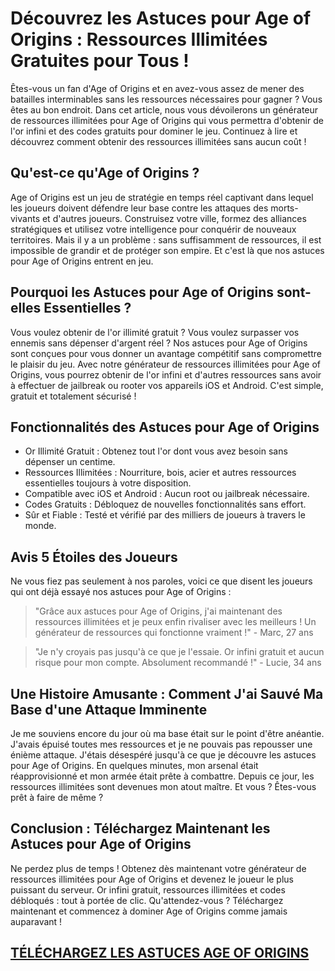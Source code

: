 <h1>Découvrez les Astuces pour Age of Origins : Ressources Illimitées Gratuites pour Tous !</h1>

<p>Êtes-vous un fan d'Age of Origins et en avez-vous assez de mener des batailles interminables sans les ressources nécessaires pour gagner ? Vous êtes au bon endroit. Dans cet article, nous vous dévoilerons un générateur de ressources illimitées pour Age of Origins qui vous permettra d'obtenir de l'or infini et des codes gratuits pour dominer le jeu. Continuez à lire et découvrez comment obtenir des ressources illimitées sans aucun coût !</p>

<h2>Qu'est-ce qu'Age of Origins ?</h2>
<p>Age of Origins est un jeu de stratégie en temps réel captivant dans lequel les joueurs doivent défendre leur base contre les attaques des morts-vivants et d'autres joueurs. Construisez votre ville, formez des alliances stratégiques et utilisez votre intelligence pour conquérir de nouveaux territoires. Mais il y a un problème : sans suffisamment de ressources, il est impossible de grandir et de protéger son empire. Et c'est là que nos astuces pour Age of Origins entrent en jeu.</p>

<h2>Pourquoi les Astuces pour Age of Origins sont-elles Essentielles ?</h2>
<p>Vous voulez obtenir de l'or illimité gratuit ? Vous voulez surpasser vos ennemis sans dépenser d'argent réel ? Nos astuces pour Age of Origins sont conçues pour vous donner un avantage compétitif sans compromettre le plaisir du jeu. Avec notre générateur de ressources illimitées pour Age of Origins, vous pourrez obtenir de l'or infini et d'autres ressources sans avoir à effectuer de jailbreak ou rooter vos appareils iOS et Android. C'est simple, gratuit et totalement sécurisé !</p>

<h2>Fonctionnalités des Astuces pour Age of Origins</h2>
<ul>
    <li>Or Illimité Gratuit : Obtenez tout l'or dont vous avez besoin sans dépenser un centime.</li>
    <li>Ressources Illimitées : Nourriture, bois, acier et autres ressources essentielles toujours à votre disposition.</li>
    <li>Compatible avec iOS et Android : Aucun root ou jailbreak nécessaire.</li>
    <li>Codes Gratuits : Débloquez de nouvelles fonctionnalités sans effort.</li>
    <li>Sûr et Fiable : Testé et vérifié par des milliers de joueurs à travers le monde.</li>
</ul>

<h2>Avis 5 Étoiles des Joueurs</h2>
<p>Ne vous fiez pas seulement à nos paroles, voici ce que disent les joueurs qui ont déjà essayé nos astuces pour Age of Origins :</p>
<blockquote>
    <p>"Grâce aux astuces pour Age of Origins, j'ai maintenant des ressources illimitées et je peux enfin rivaliser avec les meilleurs ! Un générateur de ressources qui fonctionne vraiment !" - Marc, 27 ans</p>
</blockquote>
<blockquote>
    <p>"Je n'y croyais pas jusqu'à ce que je l'essaie. Or infini gratuit et aucun risque pour mon compte. Absolument recommandé !" - Lucie, 34 ans</p>
</blockquote>

<h2>Une Histoire Amusante : Comment J'ai Sauvé Ma Base d'une Attaque Imminente</h2>
<p>Je me souviens encore du jour où ma base était sur le point d'être anéantie. J'avais épuisé toutes mes ressources et je ne pouvais pas repousser une énième attaque. J'étais désespéré jusqu'à ce que je découvre les astuces pour Age of Origins. En quelques minutes, mon arsenal était réapprovisionné et mon armée était prête à combattre. Depuis ce jour, les ressources illimitées sont devenues mon atout maître. Et vous ? Êtes-vous prêt à faire de même ?</p>

<h2>Conclusion : Téléchargez Maintenant les Astuces pour Age of Origins</h2>
<p>Ne perdez plus de temps ! Obtenez dès maintenant votre générateur de ressources illimitées pour Age of Origins et devenez le joueur le plus puissant du serveur. Or infini gratuit, ressources illimitées et codes débloqués : tout à portée de clic. Qu'attendez-vous ? Téléchargez maintenant et commencez à dominer Age of Origins comme jamais auparavant !</p>

## [TÉLÉCHARGEZ LES ASTUCES AGE OF ORIGINS](https://bit.ly/4ksQ1jn)
